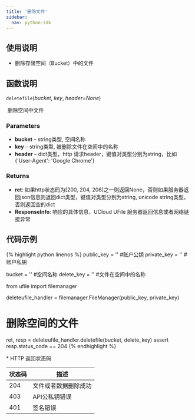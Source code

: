 ```yaml
---  
title: '删除文件'
sidebar:
  nav: python-sdk
---
```


## 使用说明

* 删除存储空间（Bucket）中的文件

## 函数说明

`deletefile`(*bucket*, *key*, *header=None*)

​				删除空间中文件

### Parameters

- **bucket** – string类型, 空间名称
- **key** – string类型, 被删除文件在空间中的名称
- **header** – dict类型，http 请求header，键值对类型分别为string，比如{'User-Agent': 'Google Chrome'}

### Returns

* **ret**: 如果http状态码为[200, 204, 206]之一则返回None，否则如果服务器返回json信息则返回dict类型，键值对类型分别为string, unicode string类型，否则返回空的dict
* **ResponseInfo**: 响应的具体信息，UCloud UFile 服务器返回信息或者网络链接异常

## 代码示例

<div class="copyable" markdown="1">

{% highlight python linenos %}
public_key = ''                 #账户公钥
private_key = ''                #账户私钥

bucket = ''                     #空间名称
delete_key = ''                 #文件在空间中的名称

from ufile import filemanager

deleteufile_handler = filemanager.FileManager(public_key, private_key)

# 删除空间的文件
ret, resp = deleteufile_handler.deletefile(bucket, delete_key)
assert resp.status_code == 204
{% endhighlight %}
</div>
* HTTP 返回状态码

| 状态码 | 描述                 |
| ------ | -------------------- |
| 204    | 文件或者数据删除成功 |
| 403    | API公私钥错误        |
| 401    | 签名错误             |
